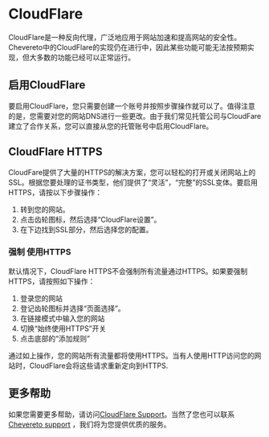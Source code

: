# CloudFlare

CloudFlare是一种反向代理，广泛地应用于网站加速和提高网站的安全性。Chevereto中的CloudFlare的实现仍在进行中，因此某些功能可能无法按预期实现，但大多数的功能已经可以正常运行。

## 启用CloudFlare

要启用CloudFlare，您只需要创建一个账号并按照步骤操作就可以了。值得注意的是，您需要对您的网站DNS进行一些更改。由于我们常见托管公司与CloudFare建立了合作关系，您可以直接从您的托管账号中启用CloudFlare。

## CloudFlare HTTPS

CloudFare提供了大量的HTTPS的解决方案，您可以轻松的打开或关闭网站上的SSL。根据您要处理的证书类型，他们提供了“灵活”，“完整”的SSL变体。要启用HTTPS，请按以下步骤操作：

1. 转到您的网站。
2. 点击齿轮图标，然后选择“CloudFlare设置”。
3. 在下边找到SSL部分，然后选择您的配置。

### 强制 使用HTTPS

默认情况下，CloudFlare  HTTPS不会强制所有流量通过HTTPS。如果要强制HTTPS，请按照如下操作：

1. 登录您的网站
2. 登记齿轮图标并选择“页面选择”。
3. 在链接模式中输入您的网站
4. 切换“始终使用HTTPS”开关
5. 点击底部的“添加规则”

通过如上操作，您的网站所有流量都将使用HTTPS。当有人使用HTTP访问您的网站时，CloudFlare会将这些请求重新定向到HTTPS.

## 更多帮助

如果您需要更多帮助，请访问[CloudFlare Support](https://support.cloudflare.com/)。当然了您也可以联系 [Chevereto support](https://chevereto.com/support) ，我们将为您提供优质的服务。

































